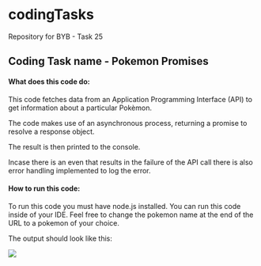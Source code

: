 # codingTasks
 Repository for BYB - Task 25

 <h2>Coding Task name - Pokemon Promises</h2>

 <h4>What does this code do:</h4>

 This code fetches data from an Application Programming Interface (API) to get information about a particular Pokèmon.

 The code makes use of an asynchronous process, returning a promise to resolve a response object.

 The result is then printed to the console.

 Incase there is an even that results in the failure of the API call there is also error handling implemented to log the error.


 <h4>How to run this code:</h4>
 
 To run this code you must have node.js installed.  You can run this code inside of your IDE. 
 Feel free to change the pokemon name at the end of the URL to a pokemon of your choice.

 
The output should look like this:


<img src="https://github.com/slimson1/codingTasks/assets/86846253/c467de96-5efc-477a-86fb-1a3329561377" />
